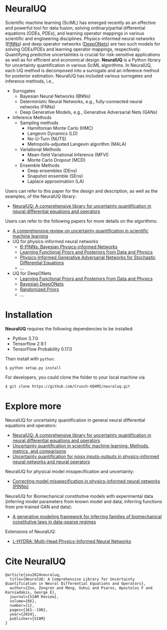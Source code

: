 # NeuralUQ
Scientific machine learning (SciML) has emerged recently as an effective and powerful tool for data fusion, solving ordinary/partial differential equations (ODEs, PDEs), and learning operator mappings in various scientific and engineering disciplines. Physics-informed neural networks ([PINNs](https://www.sciencedirect.com/science/article/pii/S0021999118307125)) and deep operator networks ([DeepONets](https://www.nature.com/articles/s42256-021-00302-5)) are two such models for solving ODEs/PDEs and learning operator mappings, respectively. Quantifying predictive uncertainties is crucial for risk-sensitive applications as well as for efficient and economical design. **NeuralUQ** is a Python library for uncertainty quantification in various SciML algorithms. In NeuralUQ, each UQ method is decomposed into a surrogate and an inference method for posterior estimation. NeuralUQ has included various surrogates and inference methods, i.e., 
- Surrogates
  - Bayesian Neural Networks (BNNs)
  - Deterministic Neural Networks, e.g., fully-connected neural networks (FNNs)
  - Deep Generative Models, e.g., Generative Adversarial Nets (GANs)
- Inference Methods
  - Sampling methods
    - Hamiltonian Monte Carlo (HMC)
    - Langevin Dynamics (LD)
    - No-U-Turn (NUTS)
    - Metropolis-adjusted Langevin algorithm (MALA)
  - Variational Methods
    - Mean-field Variational Inference (MFVI)
    - Monte Carlo Dropout (MCD)
  - Ensemble Methods
    - Deep ensembles (DEns)
    - Snapshot ensemble (SEns)
    - Laplace approximation (LA)
    
Users can refer to this paper for the design and description, as well as the examples, of the NeuralUQ library:
- [NeuralUQ: A comprehensive library for uncertainty quantification in neural differential equations and operators](https://epubs.siam.org/doi/pdf/10.1137/22M1518189)

Users can refer to the following papers for more details on the algorithms:
- [A comprehensive review on uncertainty quantification in scientific machine learning](https://www.sciencedirect.com/science/article/pii/S0021999122009652)
- UQ for physics-informed neural networks
  - [B-PINNs: Bayesian Physics-informed Networks](https://www.sciencedirect.com/science/article/pii/S0021999120306872)
  - [Learning Functional Priors and Posteriors from Data and Physics](https://www.sciencedirect.com/science/article/pii/S0021999122001358)
  - [Physics-Informed Generative Adversarial Networks for Stochastic Differential Equations](https://epubs.siam.org/doi/abs/10.1137/18M1225409)
  - ...
- UQ for DeepONets
  - [Learning Functional Priors and Posteriors from Data and Physics](https://www.sciencedirect.com/science/article/pii/S0021999122001358)
  - [Bayesian DeepONets](https://arxiv.org/pdf/2111.02484.pdf)
  - [Randomized Priors](https://arxiv.org/pdf/2203.03048.pdf)
  - ...
# Installation
**NeuralUQ** requires the following dependencies to be installed:

- Python 3.7.0
- Tensorflow 2.9.1
- TensorFlow Probability 0.17.0

Then install with `python`:

```
$ python setup.py install
```

For developers, you could clone the folder to your local machine via
```
$ git clone https://github.com/Crunch-UQ4MI/neuraluq.git
```

# Explore more

NeuralUQ for uncertainty quantification in general neural differential equations and operators:
- [NeuralUQ: A comprehensive library for uncertainty quantification in neural differential equations and operators](https://epubs.siam.org/doi/abs/10.1137/22M1518189)
- [Uncertainty quantification in scientific machine learning: Methods, metrics, and comparisons](https://www.sciencedirect.com/science/article/pii/S0021999122009652)
- [Uncertainty quantification for noisy inputs-outputs in physics-informed neural networks and neural operators](https://arxiv.org/abs/2311.11262)

NeuralUQ for physical model misspecification and uncertainty:
- [Correcting model misspecification in physics-informed neural networks (PINNs)](https://arxiv.org/abs/2310.10776)

NeuralUQ for Biomechanical constitutive models with experimental data (inferring model parameters from known model and data; inferring functions from pre-trained GAN and data): 
- [A generative modeling framework for inferring families of biomechanical constitutive laws in data-sparse regimes](https://www.sciencedirect.com/science/article/pii/S0022509623002284?dgcid=rss_sd_all)

Extensions of NeuralUQ:
- [L-HYDRA: Multi-Head Physics-Informed Neural Networks](https://arxiv.org/abs/2301.02152)

# Cite NeuralUQ
```
@article{zou2024neuraluq,
  title={NeuralUQ: A Comprehensive Library for Uncertainty Quantification in Neural Differential Equations and Operators},
  author={Zou, Zongren and Meng, Xuhui and Psaros, Apostolos F and Karniadakis, George E},
  journal={SIAM Review},
  volume={66},
  number={1},
  pages={161--190},
  year={2024},
  publisher={SIAM}
}
```
